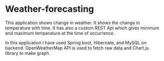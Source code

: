 # Weather-forecasting

This application shows change in weather. It shows the change in temperature with time. It has also a custom REST Api which gives
minimum and maximum temperature at the time of occurrence. 

In this application I have used Spring boot, Hibernate, and MySQL on backend. OpenWeatherMap API is used to fetch raw data and 
Chart.js library to make graph. 

